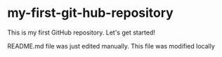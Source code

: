 # my-first-git-hub-repository
This is my first GitHub repository. Let's get started!

README.md file was just edited manually. This file was modified locally
